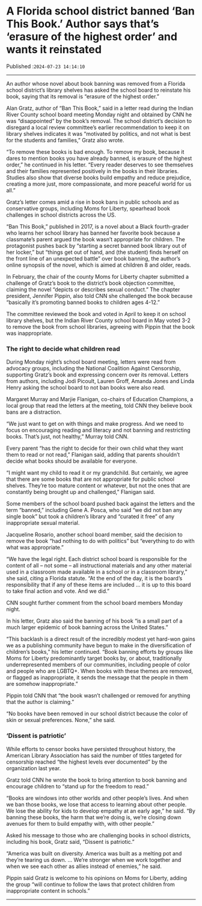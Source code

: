 # A Florida school district banned ‘Ban This Book.’ Author says that’s ‘erasure of the highest order’ and wants it reinstated

Published :`2024-07-23 14:14:10`

---

An author whose novel about book banning was removed from a Florida school district’s library shelves has asked the school board to reinstate his book, saying that its removal is “erasure of the highest order.”

Alan Gratz, author of “Ban This Book,” said in a letter read during the Indian River County school board meeting Monday night and obtained by CNN he was “disappointed” by the book’s removal. The school district’s decision to disregard a local review committee’s earlier recommendation to keep it on library shelves indicates it was “motivated by politics, and not what is best for the students and families,” Gratz also wrote.

“To remove these books is bad enough. To remove my book, because it dares to mention books you have already banned, is erasure of the highest order,” he continued in his letter. “Every reader deserves to see themselves and their families represented positively in the books in their libraries. Studies also show that diverse books build empathy and reduce prejudice, creating a more just, more compassionate, and more peaceful world for us all.”

Gratz’s letter comes amid a rise in book bans in public schools and as conservative groups, including Moms for Liberty, spearhead book challenges in school districts across the US.

“Ban This Book,” published in 2017, is a novel about a Black fourth-grader who learns her school library has banned her favorite book because a classmate’s parent argued the book wasn’t appropriate for children. The protagonist pushes back by “starting a secret banned book library out of her locker,” but “things get out of hand, and (the student) finds herself on the front line of an unexpected battle” over book banning, the author’s online synopsis of the novel, which is aimed at children 8 and older, reads.

In February, the chair of the county Moms for Liberty chapter submitted a challenge of Gratz’s book to the district’s book objection committee, claiming the novel “depicts or describes sexual conduct.” The chapter president, Jennifer Pippin, also told CNN she challenged the book because “basically it’s promoting banned books to children ages 4-12.”

The committee reviewed the book and voted in April to keep it on school library shelves, but the Indian River County school board in May voted 3-2 to remove the book from school libraries, agreeing with Pippin that the book was inappropriate.

### The right to decide what children read

During Monday night’s school board meeting, letters were read from advocacy groups, including the National Coalition Against Censorship, supporting Gratz’s book and expressing concern over its removal. Letters from authors, including Jodi Picoult, Lauren Groff, Amanda Jones and Linda Henry asking the school board to not ban books were also read.

Margaret Murray and Marjie Flanigan, co-chairs of Education Champions, a local group that read the letters at the meeting, told CNN they believe book bans are a distraction.

“We just want to get on with things and make progress. And we need to focus on encouraging reading and literacy and not banning and restricting books. That’s just, not healthy,” Murray told CNN.

Every parent “has the right to decide for their own child what they want them to read or not read,” Flanigan said, adding that parents shouldn’t decide what books should be available for everyone.

“I might want my child to read it or my grandchild. But certainly, we agree that there are some books that are not appropriate for public school shelves. They’re too mature content or whatever, but not the ones that are constantly being brought up and challenged,” Flanigan said.

Some members of the school board pushed back against the letters and the term “banned,” including Gene A. Posca, who said “we did not ban any single book” but took a children’s library and “curated it free” of any inappropriate sexual material.

Jacqueline Rosario, another school board member, said the decision to remove the book “had nothing to do with politics” but “everything to do with what was appropriate.”

“We have the legal right. Each district school board is responsible for the content of all – not some – all instructional materials and any other material used in a classroom made available in a school or in a classroom library,” she said, citing a Florida statute. “At the end of the day, it is the board’s responsibility that if any of these items are included … it is up to this board to take final action and vote. And we did.”

CNN sought further comment from the school board members Monday night.

In his letter, Gratz also said the banning of his book “is a small part of a much larger epidemic of book banning across the United States.”

“This backlash is a direct result of the incredibly modest yet hard-won gains we as a publishing community have begun to make in the diversification of children’s books,” his letter continued. “Book banning efforts by groups like Moms for Liberty predominantly target books by, or about, traditionally underrepresented members of our communities, including people of color and people who are LGBTQ+. When books with these themes are removed, or flagged as inappropriate, it sends the message that the people in them are somehow inappropriate.”

Pippin told CNN that “the book wasn’t challenged or removed for anything that the author is claiming.”

“No books have been removed in our school district because the color of skin or sexual preferences. None,” she said.

### ‘Dissent is patriotic’

While efforts to censor books have persisted throughout history, the American Library Association has said the number of titles targeted for censorship reached “the highest levels ever documented” by the organization last year.

Gratz told CNN he wrote the book to bring attention to book banning and encourage children to “stand up for the freedom to read.”

“Books are windows into other worlds and other people’s lives. And when we ban those books, we lose that access to learning about other people. We lose the ability for kids to develop empathy at an early age,” he said. “By banning these books, the harm that we’re doing is, we’re closing down avenues for them to build empathy with, with other people.”

Asked his message to those who are challenging books in school districts, including his book, Gratz said, “Dissent is patriotic.”

“America was built on diversity. America was built as a melting pot and they’re tearing us down. … We’re stronger when we work together and when we see each other as allies instead of enemies,” he said.

Pippin said Gratz is welcome to his opinions on Moms for Liberty, adding the group “will continue to follow the laws that protect children from inappropriate content in schools.”

---

